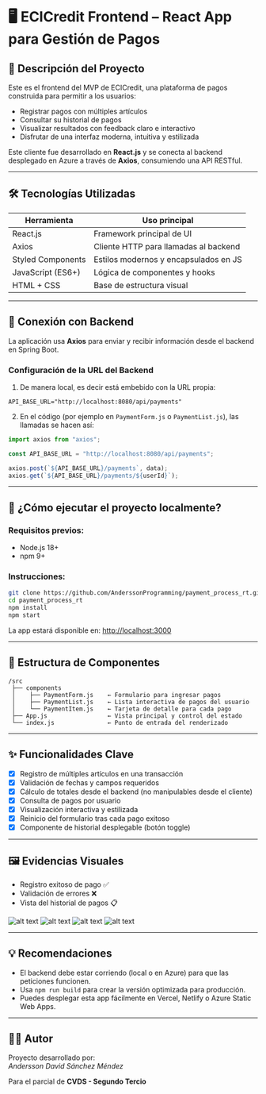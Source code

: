 # 🖥️ ECICredit Frontend – React App para Gestión de Pagos

## 🎯 Descripción del Proyecto

Este es el frontend del MVP de ECICredit, una plataforma de pagos construida para permitir a los usuarios:

- Registrar pagos con múltiples artículos
- Consultar su historial de pagos
- Visualizar resultados con feedback claro e interactivo
- Disfrutar de una interfaz moderna, intuitiva y estilizada

Este cliente fue desarrollado en **React.js** y se conecta al backend desplegado en Azure a través de **Axios**, consumiendo una API RESTful.

---

## 🛠️ Tecnologías Utilizadas

| Herramienta        | Uso principal                           |
|--------------------|------------------------------------------|
| React.js           | Framework principal de UI                |
| Axios              | Cliente HTTP para llamadas al backend    |
| Styled Components  | Estilos modernos y encapsulados en JS    |
| JavaScript (ES6+)  | Lógica de componentes y hooks            |
| HTML + CSS         | Base de estructura visual                |

---

## 🔌 Conexión con Backend

La aplicación usa **Axios** para enviar y recibir información desde el backend en Spring Boot.

### Configuración de la URL del Backend

1. De manera local, es decir está embebido con la URL propia:
```env
API_BASE_URL="http://localhost:8080/api/payments"
```

2. En el código (por ejemplo en `PaymentForm.js` o `PaymentList.js`), las llamadas se hacen así:

```js
import axios from "axios";

const API_BASE_URL = "http://localhost:8080/api/payments";

axios.post(`${API_BASE_URL}/payments`, data);
axios.get(`${API_BASE_URL}/payments/${userId}`);
```

---

## 🚀 ¿Cómo ejecutar el proyecto localmente?

### Requisitos previos:

- Node.js 18+
- npm 9+

### Instrucciones:

```bash
git clone https://github.com/AnderssonProgramming/payment_process_rt.git
cd payment_process_rt
npm install
npm start
```

La app estará disponible en: [http://localhost:3000](http://localhost:3000)

---

## 🧩 Estructura de Componentes

```
/src
 ├── components
 │    ├── PaymentForm.js    ← Formulario para ingresar pagos
 │    ├── PaymentList.js    ← Lista interactiva de pagos del usuario
 │    └── PaymentItem.js    ← Tarjeta de detalle para cada pago
 ├── App.js                 ← Vista principal y control del estado
 └── index.js               ← Punto de entrada del renderizado
```

---

## ✨ Funcionalidades Clave

- [x] Registro de múltiples artículos en una transacción
- [x] Validación de fechas y campos requeridos
- [x] Cálculo de totales desde el backend (no manipulables desde el cliente)
- [x] Consulta de pagos por usuario
- [x] Visualización interactiva y estilizada
- [x] Reinicio del formulario tras cada pago exitoso
- [x] Componente de historial desplegable (botón toggle)

---

## 🖼️ Evidencias Visuales

- Registro exitoso de pago ✅
- Validación de errores ❌
- Vista del historial de pagos 📋

![alt text](assets/image-3.png)
![alt text](assets/image-4.png)
![alt text](assets/image-5.png)
![alt text](assets/image-6.png)

---

## 💡 Recomendaciones

- El backend debe estar corriendo (local o en Azure) para que las peticiones funcionen.
- Usa `npm run build` para crear la versión optimizada para producción.
- Puedes desplegar esta app fácilmente en Vercel, Netlify o Azure Static Web Apps.

---

## 🧑‍💻 Autor

Proyecto desarrollado por:  
*Andersson David Sánchez Méndez*  

Para el parcial de **CVDS - Segundo Tercio**
